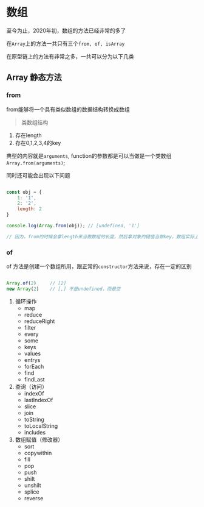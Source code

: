 # 数组

至今为止，2020年初，数组的方法已经非常的多了

在`Array`上的方法一共只有三个`from, of, isArray`

在原型链上的方法有非常之多，一共可以分为以下几类

## Array 静态方法

### from 

from能够将一个具有类似数组的数据结构转换成数组

> 类数组结构

1. 存在length
2. 存在0,1,2,3,4的key

典型的内容就是`arguments`, function的参数都是可以当做是一个类数组`Array.from(arguments)`;

同时还可能会出现以下问题

```javascript

const obj = {
    1: '1',
    2: '2',
    length: 2
}

console.log(Array.from(obj)); // [undefined, '1']

// 因为，from的时候会拿length来当做数组的长度，然后拿对象的键值当做key，数组实际上是的key都是0，1，2，3，4等等
```

### of

of 方法是创建一个数组所用，跟正常的`constructor`方法来说，存在一定的区别

``` javascript

Array.of(2)     // [2]
new Array(2)    // [,] 不是undefined，而是空

```

1. 循环操作
    - map
    - reduce
    - reduceRight
    - filter
    - every
    - some
    - keys
    - values
    - entrys
    - forEach
    - find
    - findLast
2. 查询（访问）
    - indexOf
    - lastIndexOf
    - slice
    - join
    - toString
    - toLocalString
    - includes
3. 数组赋值（修改器）
    - sort
    - copywithin
    - fill
    - pop
    - push
    - shilt
    - unshilt
    - splice
    - reverse
